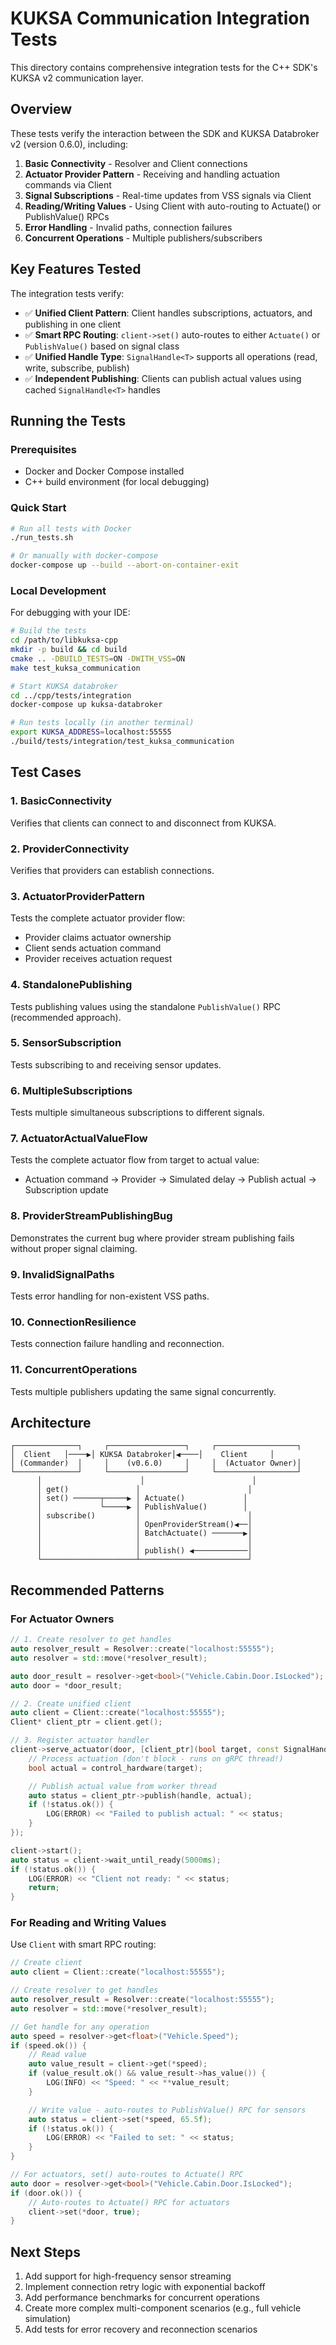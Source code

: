 # KUKSA Communication Integration Tests

This directory contains comprehensive integration tests for the C++ SDK's KUKSA v2 communication layer.

## Overview

These tests verify the interaction between the SDK and KUKSA Databroker v2 (version 0.6.0), including:

1. **Basic Connectivity** - Resolver and Client connections
2. **Actuator Provider Pattern** - Receiving and handling actuation commands via Client
3. **Signal Subscriptions** - Real-time updates from VSS signals via Client
4. **Reading/Writing Values** - Using Client with auto-routing to Actuate() or PublishValue() RPCs
5. **Error Handling** - Invalid paths, connection failures
6. **Concurrent Operations** - Multiple publishers/subscribers

## Key Features Tested

The integration tests verify:

- ✅ **Unified Client Pattern**: Client handles subscriptions, actuators, and publishing in one client
- ✅ **Smart RPC Routing**: `client->set()` auto-routes to either `Actuate()` or `PublishValue()` based on signal class
- ✅ **Unified Handle Type**: `SignalHandle<T>` supports all operations (read, write, subscribe, publish)
- ✅ **Independent Publishing**: Clients can publish actual values using cached `SignalHandle<T>` handles

## Running the Tests

### Prerequisites

- Docker and Docker Compose installed
- C++ build environment (for local debugging)

### Quick Start

```bash
# Run all tests with Docker
./run_tests.sh

# Or manually with docker-compose
docker-compose up --build --abort-on-container-exit
```

### Local Development

For debugging with your IDE:

```bash
# Build the tests
cd /path/to/libkuksa-cpp
mkdir -p build && cd build
cmake .. -DBUILD_TESTS=ON -DWITH_VSS=ON
make test_kuksa_communication

# Start KUKSA databroker
cd ../cpp/tests/integration
docker-compose up kuksa-databroker

# Run tests locally (in another terminal)
export KUKSA_ADDRESS=localhost:55555
./build/tests/integration/test_kuksa_communication
```

## Test Cases

### 1. BasicConnectivity
Verifies that clients can connect to and disconnect from KUKSA.

### 2. ProviderConnectivity
Verifies that providers can establish connections.

### 3. ActuatorProviderPattern
Tests the complete actuator provider flow:
- Provider claims actuator ownership
- Client sends actuation command
- Provider receives actuation request

### 4. StandalonePublishing
Tests publishing values using the standalone `PublishValue()` RPC (recommended approach).

### 5. SensorSubscription
Tests subscribing to and receiving sensor updates.

### 6. MultipleSubscriptions
Tests multiple simultaneous subscriptions to different signals.

### 7. ActuatorActualValueFlow
Tests the complete actuator flow from target to actual value:
- Actuation command → Provider → Simulated delay → Publish actual → Subscription update

### 8. ProviderStreamPublishingBug
Demonstrates the current bug where provider stream publishing fails without proper signal claiming.

### 9. InvalidSignalPaths
Tests error handling for non-existent VSS paths.

### 10. ConnectionResilience
Tests connection failure handling and reconnection.

### 11. ConcurrentOperations
Tests multiple publishers updating the same signal concurrently.

## Architecture

```
┌──────────────┐     ┌─────────────────┐     ┌──────────────────┐
│  Client   │────▶│ KUKSA Databroker│◀────│    Client     │
│ (Commander)  │     │    (v0.6.0)     │     │  (Actuator Owner)│
└──────────────┘     └─────────────────┘     └──────────────────┘
      │                      │                        │
      │ get()               │                        │
      │ set() ──────┬─────▶ │ Actuate()             │
      │             └─────▶ │ PublishValue()        │
      │ subscribe()         │                        │
      │                     │ OpenProviderStream()◀──│
      │                     │ BatchActuate() ───────▶│
      │                     │                        │
      │                     │ publish() ◀────────────│
      └─────────────────────┴────────────────────────┘
```

## Recommended Patterns

### For Actuator Owners

```cpp
// 1. Create resolver to get handles
auto resolver_result = Resolver::create("localhost:55555");
auto resolver = std::move(*resolver_result);

auto door_result = resolver->get<bool>("Vehicle.Cabin.Door.IsLocked");
auto door = *door_result;

// 2. Create unified client
auto client = Client::create("localhost:55555");
Client* client_ptr = client.get();

// 3. Register actuator handler
client->serve_actuator(door, [client_ptr](bool target, const SignalHandle<bool>& handle) {
    // Process actuation (don't block - runs on gRPC thread!)
    bool actual = control_hardware(target);

    // Publish actual value from worker thread
    auto status = client_ptr->publish(handle, actual);
    if (!status.ok()) {
        LOG(ERROR) << "Failed to publish actual: " << status;
    }
});

client->start();
auto status = client->wait_until_ready(5000ms);
if (!status.ok()) {
    LOG(ERROR) << "Client not ready: " << status;
    return;
}
```

### For Reading and Writing Values

Use `Client` with smart RPC routing:
```cpp
// Create client
auto client = Client::create("localhost:55555");

// Create resolver to get handles
auto resolver_result = Resolver::create("localhost:55555");
auto resolver = std::move(*resolver_result);

// Get handle for any operation
auto speed = resolver->get<float>("Vehicle.Speed");
if (speed.ok()) {
    // Read value
    auto value_result = client->get(*speed);
    if (value_result.ok() && value_result->has_value()) {
        LOG(INFO) << "Speed: " << **value_result;
    }

    // Write value - auto-routes to PublishValue() RPC for sensors
    auto status = client->set(*speed, 65.5f);
    if (!status.ok()) {
        LOG(ERROR) << "Failed to set: " << status;
    }
}

// For actuators, set() auto-routes to Actuate() RPC
auto door = resolver->get<bool>("Vehicle.Cabin.Door.IsLocked");
if (door.ok()) {
    // Auto-routes to Actuate() RPC for actuators
    client->set(*door, true);
}
```

## Next Steps

1. Add support for high-frequency sensor streaming
2. Implement connection retry logic with exponential backoff
3. Add performance benchmarks for concurrent operations
4. Create more complex multi-component scenarios (e.g., full vehicle simulation)
5. Add tests for error recovery and reconnection scenarios